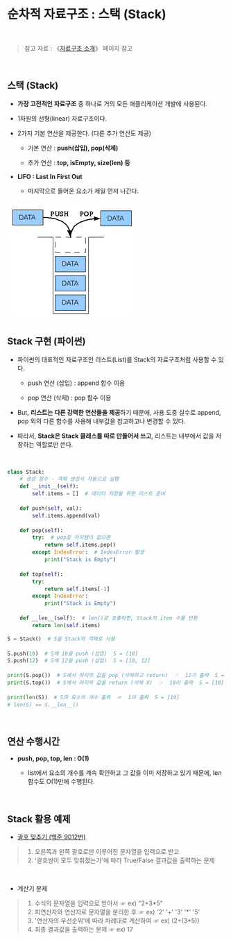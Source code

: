 # 순차적 자료구조 : 스택 (Stack)

<br/>

>  참고 자료 : 《<a href="https://github.com/SangYoonLee1231/TIL/blob/main/DataStructure/data_structure_introduction.md">자료구조 소개</a>》 페이지 참고

<br/>

## 스택 (Stack)

* <strong>가장 고전적인 자료구조</strong> 중 하나로 거의 모든 애플리케이션 개발에 사용된다.

* 1차원의 선형(linear) 자료구조이다.

* 2가지 기본 연산을 제공한다. (다른 추가 연산도 제공)

    * 기본 연산 : <strong>push(삽입), pop(삭제)</strong>

    * 추가 연산 : <strong>top, isEmpty, size(len) 등</strong>

* <strong>LIFO : Last In First Out</strong>

    * 마지막으로 들어온 요소가 제일 먼저 나간다.

<img src="img/stack1.png">

<br/>

## Stack 구현 (파이썬)

* 파이썬의 대표적인 자료구조인 리스트(List)를 Stack의 자료구조처럼 사용할 수 있다.

    * push 연산 (삽입) : append 함수 이용 

    * pop 연산 (삭제) : pop 함수 이용

* But, <strong>리스트는 다른 강력한 연산들을 제공</strong>하기 때문에, 사용 도중 실수로 append, pop 외의 다른 함수를 사용해 내부값을 참고하고나 변경할 수 있다.

* 따라서, <strong>Stack은 Stack 클래스를 따로 만들어서 쓰고</strong>, 리스트는 내부에서 값을 저장하는 역할로만 쓴다.

<br/>

```python
class Stack:
    # 생성 함수 - 객체 생성시 자동으로 실행
    def __init__(self):
        self.items = []  # 데이터 저장을 위한 리스트 준비

    def push(self, val):
        self.items.append(val)

    def pop(self):
        try:  # pop할 아이템이 없으면
            return self.items.pop()
        except IndexError:  # IndexError 발생
            print("Stack is Empty")
    
    def top(self):
        try:
            return self.items[-1]
        except IndexError:
            print("Stack is Empty")
    
    def __len__(self):  # len()로 호출하면, Stack의 item 수를 반환
        return len(self.items)
```
```python
S = Stack()  # S을 Stack의 객채로 사용

S.push(10)  # S에 10을 push (삽입)  S = [10]
S.push(12)  # S에 12을 push (삽입)  S = [10, 12]

print(S.pop())  # S에서 마지막 값을 pop (삭제하고 return)  ☞  12가 출력  S = [10]
print(S.top())  # S에서 마지막 값을 return (삭제 X)  ☞  10이 출력  S = [10]

print(len(S))  # S의 요소의 개수 출력  ☞  1이 출력  S = [10]
# len(S) == S.__len__()
```

<br/>

## 연산 수행시간

* <strong>push, pop, top, len : O(1)</strong>

    * list에서 요소의 개수를 계속 확인하고 그 값을 이미 저장하고 있기 때문에, len 함수도 O(1)만에 수행된다.

<br/>

## Stack 활용 예제

* <a href="https://www.acmicpc.net/problem/9012" target="_blank">괄호 맞추기 (백준 9012번)</a>

> 1. 오른쪽과 왼쪽 괄호로만 이루어진 문자열을 입력으로 받고
> 2. '괄호쌍이 모두 맞춰졌는가'에 따라 True/False 결과값을 출력하는 문제

<br/>

* 계산기 문제

> 1. 수식의 문자열을 입력으로 받아서 ☞ ex) "2+3*5"
> 2. 피연산자와 연산자로 문자열을 분리한 후 ☞ ex) '2' '+' '3' '*' '5'
> 3. '연산자의 우선순위'에 따라 차례대로 계산하여 ☞ ex) (2+(3*5))
> 4. 최종 결과값을 출력하는 문제  ☞ ex) 17